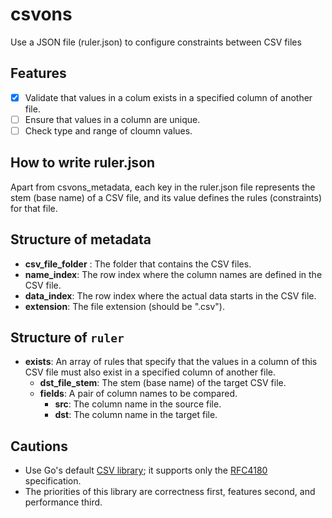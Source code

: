 # csvons

Use a JSON file (ruler.json) to configure constraints between CSV files

## Features

- [x] Validate that values in a colum exists in a specified column of another file.
- [ ] Ensure that values in a column are unique.
- [ ] Check type and range of cloumn values.

## How to write ruler.json

Apart from csvons_metadata, each key in the ruler.json file represents the stem (base name) of a CSV file, and its value defines the rules (constraints) for that file.

## Structure of metadata

- **csv_file_folder** : The folder that contains the CSV files.
- **name_index**: The row index where the column names are defined in the CSV file.
- **data_index**: The row index where the actual data starts in the CSV file.
- **extension**: The file extension (should be ".csv").

## Structure of `ruler`

- **exists**: An array of rules that specify that the values in a column of this CSV file must also exist in a specified column of another file.
  - **dst_file_stem**: The stem (base name) of the target CSV file.
  - **fields**: A pair of column names to be compared.
    - **src**: The column name in the source file.
    - **dst**: The column name in the target file.

## Cautions

- Use Go's default [CSV library](https://pkg.go.dev/encoding/csv#pkg-overview); it supports only the [RFC4180](https://www.rfc-editor.org/rfc/rfc4180.html) specification.
- The priorities of this library are correctness first, features second, and performance third.
